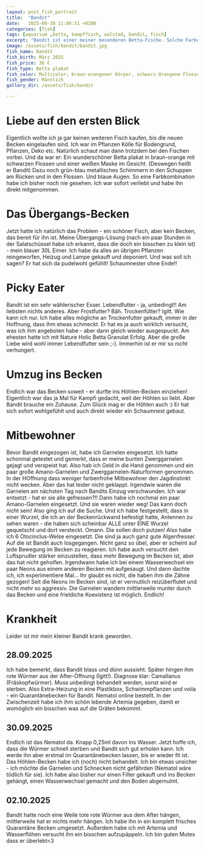 ```yaml
---
layout: post_fish_portrait
title:  "Bandit"
date:   2025-09-30 11:06:51 +0200
categories: [fish]
tags: [aquarium ,betta, kampffisch, walstad, bandit, fisch]
excerpt: "Bandit ist einer meiner besonderen Betta-Fische. Solche Farben habe ich noch nicht gesehen."
image: /assets/fish/bandit/bandit.jpg
fish_name: Bandit
fish_birth: März 2025
fish_price: 36 €
fish_type: Betta plakat
fish_color: Multicolor; braun-orangener Körper, schwarz-Orangene Flossen. Weiße Maske im Gesicht. Grün-blau metallisches Schimmern in den Schuppen am Rücken und in den Flossen. Blaue Augen.
fish_gender: Männlich
gallery_dir: /assets/fish/bandit

---
```

# Liebe auf den ersten Blick
Eigentlich wollte ich ja gar keinen weiteren Fisch kaufen, bis die neuen Becken eingelaufen sind. Ich war im Pflanzen Kölle für 
Bodengrund, Pflanzen, Deko etc. Natürlich schaut man dann trotzdem bei den Fischen vorbei. Und da war er: Ein wunderschöner Betta plakat in braun-orange mit schwarzen Flossen und einer weißen Maske im Gesicht. (Deswegen heißt er Bandit) Dazu noch grün-blau metallisches Schimmern in den Schuppen am Rücken und in den Flossen. Und blaue Augen. So eine Farbkombination habe ich bisher noch nie gesehen. Ich war sofort verliebt und habe ihn direkt mitgenommen.

# Das Übergangs-Becken
Jetzt hatte ich natürlich das Problem - ein schöner Fisch, aber kein Becken, das bereit für ihn ist. 
Meine Übergangs-Lösung (nach ein paar Stunden in der Salatschüssel habe ich erkannt, dass die doch ein bisschen zu klein ist) - mein blauer 30L Eimer.
Ich habe da alles an übrigen Pflanzen reingeworfen, Heizug und Lampe gekauft und deponiert. Und was soll ich sagen? Er hat sich da pudelwohl gefühlt! Schaumnester ohne Ende!!

# Picky Eater
Bandit ist ein sehr wählerischer Esser. Lebendfutter - ja, unbedingt!! Am liebsten nichts anderes. Aber Frostfutter? Bäh. Trockenfütter? Igitt. Wie kann ich nur.
Ich habe alles mögliche an Trockenfutter gekauft, immer in der Hoffnung, dass ihm etwas schmeckt. Er hat es ja auch wirklich versucht, was ich ihm angeboten habe - aber dann gleich wieder ausgespuckt.
Am ehesten hatte ich mit Nature Holic Betta Granulat Erfolg. Aber die große Liebe wird wohl immer Lebendfutter sein ;-). Immerhin ist er mir so nicht verhungert.

# Umzug ins Becken
Endlich war das Becken soweit - er durfte ins Höhlen-Becken einziehen! Eigentlich war das ja Mal für Kampfi gedacht, weil der Höhlen so liebt. Aber Bandit brauche ein Zuhause.
Zum Glück mag er die Höhlen auch :)
Er hat sich sofort wohlgefühlt und auch direkt wieder ein Schaumnest gebaut.

# Mitbewohner
Bevor Bandit eingezogen ist, habe ich Garnelen eingesetzt. Ich hatte schonmal getestet und gemerkt, dass er meine bunten Zwerggarnelen gejagt und verspeist hat. Also hab ich Geld in die Hand genommen und ein paar große Amano-Garnelen und Zwerggarnelen-Naturformen genommen. In der HOffnung dass weniger farbenfrohe Mitbewohner den Jagdinstinkt nicht wecken.
Aber das hat leider nicht geklappt. Irgendwie waren die Garnelen am nächsten Tag nach Bandits Einzug verschwunden. Ich war entsetzt -  hat er sie alle gefressen?!!
Dann habe ich nochmal ein paar Amano-Garnelen eingesetzt. Und sie waren wieder weg! Das kann doch nicht sein! Also ging ich auf die Suche.
Und ich habe festgestellt, dass in einer Wurzel, die ich an der Beckenrückwand befestigt hatte, Antennen zu sehen waren - die haben sich scheinbar ALLE unter EINE Wurzel gequetscht und dort versteckt. Omann. Die sollen doch putzen!
Also habe ich 6 Otocinclus-Welse eingesetzt. Die sind ja auch ganz gute Algenfresser. Auf die ist Bandit auch losgegangen. Nicht ganz so übel, aber er scheint auf jede Bewegung im Becken zu reagieren. Ich habe auch versucht den Luftsprudler stärker einzustellen, dass mehr Bewegung im Becken ist, aber das hat nicht geholfen.
Irgendwann habe ich bei einem Wasserwechsel ein paar Neons aus einem anderen Becken mit aufgesaugt. Und dann dachte ich, ich experimentiere Mal... 
Ihr glaubt es nicht, die haben ihm die Zähne gezogen! Seit die Neons im Becken sind, ist er vermutlich reizüberflutet und nicht mehr so aggressiv. Die Garnelen wandern mittlerweile munter durch das Becken und eine frieldiche Koexistenz ist möglich. Endlich!

# Krankheit
Leider ist mir mein kleiner Bandit krank geworden.
## 28.09.2025
Ich habe bemerkt, dass Bandit blass und dünn aussieht. Später hingen ihm rote Würmer aus der After-Öffnung (Igitt!).
Diagnose klar: Camallanus (Fräskopfwürmer). Muss unbedingt behandelt werden, sonst wird er sterben.
Also Extra-Heizung in eine Plastikbox, Schwimmpflanzen und voila - ein Quarantänebecken für Bandit.
Nematol online bestellt. In der Zwischenzeit habe ich ihm schön lebende Artemia gegeben, damit er womöglich ein bisschen was auf die Gräten bekommt.
## 30.09.2025
Endlich ist das Nematol da. Knapp 0,25ml davon ins Wasser. Jetzt hoffe ich, dass die Würmer schnell sterben und Bandit sich gut erholen kann.
Ich werde ihn aber erstmal im Quarantänebecken lassen, bis er wieder fit ist. Das Höhlen-Becken habe ich (noch) nicht behandelt. Ich bin etwas unsicher - ich möchte die Garnelen und Schnecken nicht gefährden (Nematol wäre tödlich für sie).
Ich habe also bisher nur einen Filter gekauft und ins Becken gehängt, einen Wasserwechsel gemacht und den Boden abgemulmt.
## 02.10.2025
Bandit hatte noch eine Weile tote rote Würmer aus dem After hängen, mittlerweile hat er nichts mehr hängen. Ich habe ihn in ein komplett frisches Quarantäne Becken umgesetzt. Außerdem habe ich mit Artemia und Wasserflöhen versucht ihn ein bisschen aufzupäppeln. Ich bin guten Mutes dass er überlebt<3
